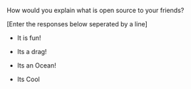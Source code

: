 How would you explain what is open source to your friends?

[Enter the responses below seperated by a line]

- It is fun!

- Its a drag!

- Its an Ocean!

- Its Cool
